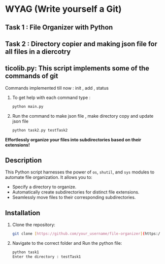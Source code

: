# WYAG (Write yourself a Git)

## Task 1 : File Organizer with Python

## Task 2 : Directory copier and making json file for all files in a diercotry

## ticolib.py: This script implements some of the commands of git 

Commands implemented till now : init , add , status

1. To get help with each command type :
   ```bash
   python main.py


1. Run the command to make json file , make directory copy and update json file
   ```bash
   python task2.py testTask2

**Effortlessly organize your files into subdirectories based on their extensions!**

## Description

This Python script harnesses the power of `os`, `shutil`, and `sys` modules to automate file organization. It allows you to:

- Specify a directory to organize.
- Automatically create subdirectories for distinct file extensions.
- Seamlessly move files to their corresponding subdirectories.

## Installation

1. Clone the repository:
   ```bash
   git clone [https://github.com/your_username/file-organizer](https://github.com/your_username/file-organizer)

2. Navigate to the correct folder and Run the python file:
   ```bash
   python task1
   Enter the directory : testTask1
